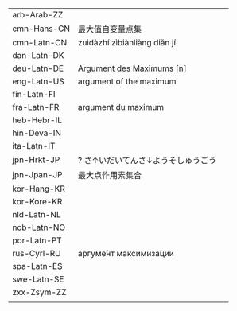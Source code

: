 | | | |
|-|-|-|
| arb-Arab-ZZ |  |  |
| cmn-Hans-CN | 最大值自变量点集 |  |
| cmn-Latn-CN | zuìdàzhí zìbiànliàng diǎn jí |  |
| dan-Latn-DK |  |  |
| deu-Latn-DE | Argument des Maximums [n] |  |
| eng-Latn-US | argument of the maximum |  |
| fin-Latn-FI |  |  |
| fra-Latn-FR | argument du maximum |  |
| heb-Hebr-IL |  |  |
| hin-Deva-IN |  |  |
| ita-Latn-IT |  |  |
| jpn-Hrkt-JP | ? さ↑いだいてんさ↓ようそしゅうごう |  |
| jpn-Jpan-JP | 最大点作用素集合 |  |
| kor-Hang-KR |  |  |
| kor-Kore-KR |  |  |
| nld-Latn-NL |  |  |
| nob-Latn-NO |  |  |
| por-Latn-PT |  |  |
| rus-Cyrl-RU | аргуме́нт максимиза́ции |  |
| spa-Latn-ES |  |  |
| swe-Latn-SE |  |  |
| zxx-Zsym-ZZ |  |  |
|  |  |  |
